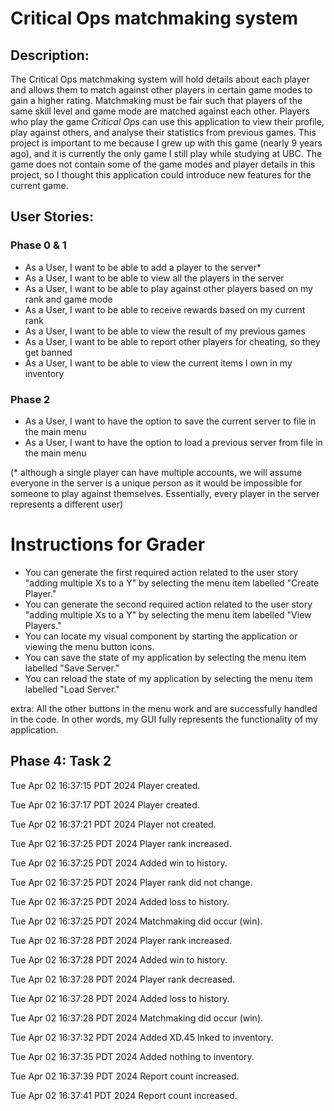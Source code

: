# Critical Ops matchmaking system

## Description:

The Critical Ops matchmaking system will hold details about each player
and allows them to match against other players in certain game modes to gain a higher rating.
Matchmaking must be fair such that players of the same skill level and game mode are
matched against each other. Players who play the game *Critical Ops* 
can use this application to view their profile, play against others, 
and analyse their statistics from previous games. This project is important to
me because I grew up with this game (nearly 9 years ago), and it is 
currently the only game I still play while studying at UBC. The game
does not contain some of the game modes and player details in this project, so I thought this application 
could introduce  new features for the current game.

## User Stories:

### Phase 0 & 1

- As a User, I want to be able to add a player to the server*
- As a User, I want to be able to view all the players in the server
- As a User, I want to be able to play against other players based on my rank and game mode
- As a User, I want to be able to receive rewards based on my current rank
- As a User, I want to be able to view the result of my previous games
- As a User, I want to be able to report other players for cheating, so they get banned
- As a User, I want to be able to view the current items I own in my inventory

### Phase 2

- As a User, I want to have the option to save the current server to file in the main menu
- As a User, I want to have the option to load a previous server from file in the main menu

(* although a single player can have multiple accounts, we will assume 
everyone in the server is a unique person as it would be impossible for 
someone to play against themselves. Essentially, every player in the server
represents a different user)

# Instructions for Grader

- You can generate the first required action related to the user story "adding multiple Xs to a Y" by 
selecting the menu item labelled "Create Player."
- You can generate the second required action related to the user story "adding multiple Xs to a Y" by
selecting the menu item labelled "View Players."
- You can locate my visual component by starting the application or viewing the menu button icons.
- You can save the state of my application by selecting the menu item labelled "Save Server."
- You can reload the state of my application by selecting the menu item labelled "Load Server."

extra: All the other buttons in the menu work and are successfully handled in the code. In other
words, my GUI fully represents the functionality of my application.


## Phase 4: Task 2

Tue Apr 02 16:37:15 PDT 2024
Player created.

Tue Apr 02 16:37:17 PDT 2024
Player created.

Tue Apr 02 16:37:21 PDT 2024
Player not created.

Tue Apr 02 16:37:25 PDT 2024
Player rank increased.

Tue Apr 02 16:37:25 PDT 2024
Added win to history.

Tue Apr 02 16:37:25 PDT 2024
Player rank did not change.

Tue Apr 02 16:37:25 PDT 2024
Added loss to history.

Tue Apr 02 16:37:25 PDT 2024
Matchmaking did occur (win).

Tue Apr 02 16:37:28 PDT 2024
Player rank increased.

Tue Apr 02 16:37:28 PDT 2024
Added win to history.

Tue Apr 02 16:37:28 PDT 2024
Player rank decreased.

Tue Apr 02 16:37:28 PDT 2024
Added loss to history.

Tue Apr 02 16:37:28 PDT 2024
Matchmaking did occur (win).

Tue Apr 02 16:37:32 PDT 2024
Added XD.45 Inked to inventory.

Tue Apr 02 16:37:35 PDT 2024
Added nothing to inventory.

Tue Apr 02 16:37:39 PDT 2024
Report count increased.

Tue Apr 02 16:37:41 PDT 2024
Report count increased.